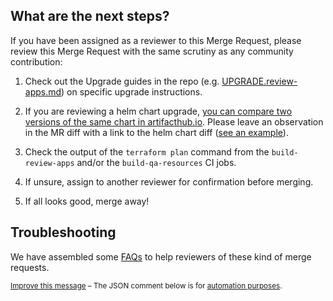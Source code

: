 ## What are the next steps?

If you have been assigned as a reviewer to this Merge Request,
please review this Merge Request with the same scrutiny as any community contribution:

1. Check out the Upgrade guides in the repo (e.g. [UPGRADE.review-apps.md](https://gitlab.com/gitlab-org/quality/engineering-productivity-infrastructure/-/blob/main/UPGRADE.review-apps.md)) on specific upgrade instructions.

1. If you are reviewing a helm chart upgrade, [you can compare two versions of the same chart in artifacthub.io](https://blog.artifacthub.io/blog/helm-template-compare/). Please leave an observation in the MR diff with a link to the helm chart diff ([see an example](https://gitlab.com/gitlab-org/quality/engineering-productivity-infrastructure/-/merge_requests/208#note_1172391326)).

1. Check the output of the `terraform plan` command from the `build-review-apps` and/or the `build-qa-resources` CI jobs.

1. If unsure, assign to another reviewer for confirmation before merging.

1. If all looks good, merge away!

## Troubleshooting

We have assembled some [FAQs] to help reviewers of these kind of merge requests.

<small>

[Improve this message][message_source] – The JSON comment below is for [automation purposes][process].

</small>

[renovate-gitlab-bot]: https://gitlab.com/gitlab-org/frontend/renovate-gitlab-bot
[main_context]: https://docs.gitlab.com/ee/ci/merge_request_pipelines/#run-pipelines-in-the-parent-project-for-merge-requests-from-a-forked-project
[message_source]: https://gitlab.com/gitlab-org/frontend/renovate-gitlab-bot/-/blob/main/renovate/comment_templates/engineering_productivity_infra.md
[process]: https://gitlab.com/gitlab-org/frontend/renovate-gitlab-bot/-/blob/main/docs/process.md

[FAQs]: https://gitlab.com/gitlab-org/frontend/renovate-gitlab-bot/-/blob/main/docs/faq.md
